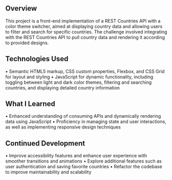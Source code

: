 ## Overview
This project is a front-end implementation of a REST Countries API with a color theme switcher, aimed at displaying country data and allowing users to filter and search for specific countries. The challenge involved integrating with the REST Countries API to pull country data and rendering it according to provided designs.

## Technologies Used
• Semantic HTML5 markup, CSS custom properties, Flexbox, and CSS Grid for layout and styling
• JavaScript for dynamic functionality, including toggling between light and dark color themes, filtering and searching countries, and displaying detailed country information

## What I Learned
• Enhanced understanding of consuming APIs and dynamically rendering data using JavaScript
• Proficiency in managing state and user interactions, as well as implementing responsive design techniques

## Continued Development
• Improve accessibility features and enhance user experience with smoother transitions and animations
• Explore additional features such as user authentication and saving favorite countries
• Refactor the codebase to improve maintainability and scalability
